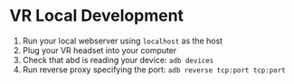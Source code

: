 # VR Local Development

1. Run your local webserver using `localhost` as the host
2. Plug your VR headset into your computer
3. Check that abd is reading your device: `adb devices`
4. Run reverse proxy specifying the port: `adb reverse tcp:port tcp:port`